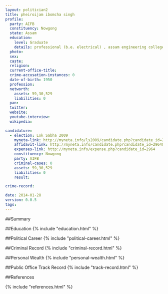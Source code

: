 ```yaml
---
layout: politician2
title: pheiroijam ibomcha singh
profile: 
  party: AIFB
  constituency: Nowgong
  state: Assam
  education: 
    level: Graduate
    details: professional (b.e. electrical) , assam engineering college, guwahati university, 1974
  photo: 
  sex: 
  caste: 
  religion: 
  current-office-title: 
  crime-accusation-instances: 0
  date-of-birth: 1950
  profession: 
  networth: 
    assets: 59,30,529
    liabilities: 0
  pan: 
  twitter: 
  website: 
  youtube-interview: 
  wikipedia: 

candidature: 
  - election: Lok Sabha 2009
    myneta-link: http://myneta.info/ls2009/candidate.php?candidate_id=2964
    affidavit-link: http://myneta.info/candidate.php?candidate_id=2964&scan=original
    expenses-link: http://myneta.info/expense.php?candidate_id=2964
    constituency: Nowgong 
    party: AIFB
    criminal-cases: 0
    assets: 59,30,529
    liabilities: 0
    result:  

crime-record: 

date: 2014-01-28
version: 0.0.5
tags: 
---
```

##Summary


##Education
{% include "education.html" %}


##Political Career
{% include "political-career.html" %}


##Criminal Record
{% include "criminal-record.html" %}


##Personal Wealth
{% include "personal-wealth.html" %}


##Public Office Track Record
{% include "track-record.html" %}


##References


{% include "references.html" %}